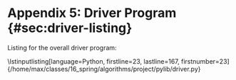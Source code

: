 # Appendix 5: Driver Program {#sec:driver-listing} 

Listing for the overall driver program:

\lstinputlisting[language=Python, firstline=23, lastline=167, firstnumber=23]{/home/max/classes/16_spring/algorithms/project/pylib/driver.py}



